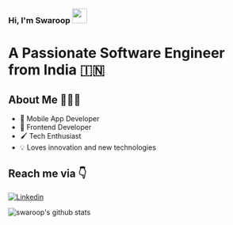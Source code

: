 ### Hi, I'm Swaroop <img src="https://raw.githubusercontent.com/iampavangandhi/iampavangandhi/master/gifs/Hi.gif" width="30px">

# A Passionate Software Engineer from India 🇮🇳 

## About Me 🤷🏻‍♂️

* 📱 Mobile App Developer
* 🌈 Frontend Developer
* 🖌 Tech Enthusiast
* 💡 Loves innovation and new technologies

## 
## Reach me via 👇

[![Linkedin](https://img.shields.io/badge/LinkedIn-blue.svg?style=for-the-badge&logo=linkedin)](https://www.linkedin.com/in/swaroop-a-s-7ab296b8/)

![swaroop's github stats](https://github-readme-stats.vercel.app/api?username=swaroop325&count_private=true&show_icons=true&theme=dark)

